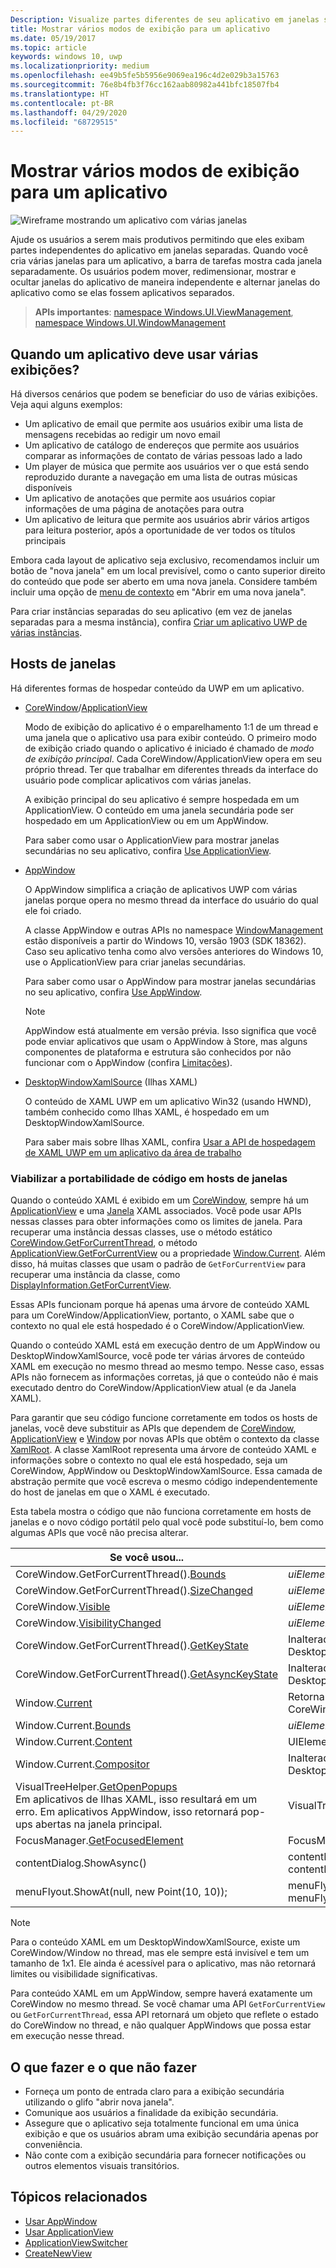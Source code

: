 ```yaml
---
Description: Visualize partes diferentes de seu aplicativo em janelas separadas.
title: Mostrar vários modos de exibição para um aplicativo
ms.date: 05/19/2017
ms.topic: article
keywords: windows 10, uwp
ms.localizationpriority: medium
ms.openlocfilehash: ee49b5fe5b5956e9069ea196c4d2e029b3a15763
ms.sourcegitcommit: 76e8b4fb3f76cc162aab80982a441bfc18507fb4
ms.translationtype: HT
ms.contentlocale: pt-BR
ms.lasthandoff: 04/29/2020
ms.locfileid: "68729515"
---
```

# <a name="show-multiple-views-for-an-app"></a>Mostrar vários modos de exibição para um aplicativo

![Wireframe mostrando um aplicativo com várias janelas](images/multi-view.gif)

Ajude os usuários a serem mais produtivos permitindo que eles exibam partes independentes do aplicativo em janelas separadas. Quando você cria várias janelas para um aplicativo, a barra de tarefas mostra cada janela separadamente. Os usuários podem mover, redimensionar, mostrar e ocultar janelas do aplicativo de maneira independente e alternar janelas do aplicativo como se elas fossem aplicativos separados.

> **APIs importantes**: [namespace Windows.UI.ViewManagement](/uwp/api/windows.ui.viewmanagement), [namespace Windows.UI.WindowManagement](/uwp/api/windows.ui.windowmanagement)

## <a name="when-should-an-app-use-multiple-views"></a>Quando um aplicativo deve usar várias exibições?

Há diversos cenários que podem se beneficiar do uso de várias exibições. Veja aqui alguns exemplos:

- Um aplicativo de email que permite aos usuários exibir uma lista de mensagens recebidas ao redigir um novo email
- Um aplicativo de catálogo de endereços que permite aos usuários comparar as informações de contato de várias pessoas lado a lado
- Um player de música que permite aos usuários ver o que está sendo reproduzido durante a navegação em uma lista de outras músicas disponíveis
- Um aplicativo de anotações que permite aos usuários copiar informações de uma página de anotações para outra
- Um aplicativo de leitura que permite aos usuários abrir vários artigos para leitura posterior, após a oportunidade de ver todos os títulos principais

Embora cada layout de aplicativo seja exclusivo, recomendamos incluir um botão de "nova janela" em um local previsível, como o canto superior direito do conteúdo que pode ser aberto em uma nova janela. Considere também incluir uma opção de [menu de contexto](../controls-and-patterns/menus.md) em "Abrir em uma nova janela".

Para criar instâncias separadas do seu aplicativo (em vez de janelas separadas para a mesma instância), confira [Criar um aplicativo UWP de várias instâncias](../../launch-resume/multi-instance-uwp.md).

## <a name="windowing-hosts"></a>Hosts de janelas

Há diferentes formas de hospedar conteúdo da UWP em um aplicativo.

- [CoreWindow](/uwp/api/windows.ui.core.corewindow)/[ApplicationView](/uwp/api/windows.ui.viewmanagement.applicationview)

     Modo de exibição do aplicativo é o emparelhamento 1:1 de um thread e uma janela que o aplicativo usa para exibir conteúdo. O primeiro modo de exibição criado quando o aplicativo é iniciado é chamado de *modo de exibição principal*. Cada CoreWindow/ApplicationView opera em seu próprio thread. Ter que trabalhar em diferentes threads da interface do usuário pode complicar aplicativos com várias janelas.

    A exibição principal do seu aplicativo é sempre hospedada em um ApplicationView. O conteúdo em uma janela secundária pode ser hospedado em um ApplicationView ou em um AppWindow.

    Para saber como usar o ApplicationView para mostrar janelas secundárias no seu aplicativo, confira [Use ApplicationView](application-view.md).
- [AppWindow](/uwp/api/windows.ui.windowmanagement.appwindow)

    O AppWindow simplifica a criação de aplicativos UWP com várias janelas porque opera no mesmo thread da interface do usuário do qual ele foi criado.

    A classe AppWindow e outras APIs no namespace [WindowManagement](/uwp/api/windows.ui.windowmanagement) estão disponíveis a partir do Windows 10, versão 1903 (SDK 18362). Caso seu aplicativo tenha como alvo versões anteriores do Windows 10, use o ApplicationView para criar janelas secundárias.

    Para saber como usar o AppWindow para mostrar janelas secundárias no seu aplicativo, confira [Use AppWindow](app-window.md).

    > [!NOTE]
    > AppWindow está atualmente em versão prévia. Isso significa que você pode enviar aplicativos que usam o AppWindow à Store, mas alguns componentes de plataforma e estrutura são conhecidos por não funcionar com o AppWindow (confira [Limitações](/uwp/api/windows.ui.windowmanagement.appwindow#limitations)).
- [DesktopWindowXamlSource](/uwp/api/windows.ui.xaml.hosting.desktopwindowxamlsource) (Ilhas XAML)

     O conteúdo de XAML UWP em um aplicativo Win32 (usando HWND), também conhecido como Ilhas XAML, é hospedado em um DesktopWindowXamlSource.

    Para saber mais sobre Ilhas XAML, confira [Usar a API de hospedagem de XAML UWP em um aplicativo da área de trabalho](/windows/apps/desktop/modernize/using-the-xaml-hosting-api)

### <a name="make-code-portable-across-windowing-hosts"></a>Viabilizar a portabilidade de código em hosts de janelas

Quando o conteúdo XAML é exibido em um [CoreWindow](/uwp/api/windows.ui.core.corewindow), sempre há um [ApplicationView](/uwp/api/windows.ui.viewmanagement.applicationview) e uma [Janela](/uwp/api/windows.ui.xaml.window) XAML associados. Você pode usar APIs nessas classes para obter informações como os limites de janela. Para recuperar uma instância dessas classes, use o método estático [CoreWindow.GetForCurrentThread](/uwp/api/windows.ui.core.corewindow.getforcurrentthread), o método [ApplicationView.GetForCurrentView](/uwp/api/windows.ui.viewmanagement.applicationview.getforcurrentview) ou a propriedade [Window.Current](/uwp/api/windows.ui.xaml.window.current). Além disso, há muitas classes que usam o padrão de `GetForCurrentView` para recuperar uma instância da classe, como [DisplayInformation.GetForCurrentView](/uwp/api/windows.graphics.display.displayinformation.getforcurrentview).

Essas APIs funcionam porque há apenas uma árvore de conteúdo XAML para um CoreWindow/ApplicationView, portanto, o XAML sabe que o contexto no qual ele está hospedado é o CoreWindow/ApplicationView.

Quando o conteúdo XAML está em execução dentro de um AppWindow ou DesktopWindowXamlSource, você pode ter várias árvores de conteúdo XAML em execução no mesmo thread ao mesmo tempo. Nesse caso, essas APIs não fornecem as informações corretas, já que o conteúdo não é mais executado dentro do CoreWindow/ApplicationView atual (e da Janela XAML).

Para garantir que seu código funcione corretamente em todos os hosts de janelas, você deve substituir as APIs que dependem de [CoreWindow](/uwp/api/windows.ui.core.corewindow), [ApplicationView](/uwp/api/windows.ui.viewmanagement.applicationview) e [Window](/uwp/api/windows.ui.xaml.window) por novas APIs que obtêm o contexto da classe [XamlRoot](/uwp/api/windows.ui.xaml.xamlroot).
A classe XamlRoot representa uma árvore de conteúdo XAML e informações sobre o contexto no qual ele está hospedado, seja um CoreWindow, AppWindow ou DesktopWindowXamlSource. Essa camada de abstração permite que você escreva o mesmo código independentemente do host de janelas em que o XAML é executado.

Esta tabela mostra o código que não funciona corretamente em hosts de janelas e o novo código portátil pelo qual você pode substituí-lo, bem como algumas APIs que você não precisa alterar.

| Se você usou... | Substitua por... |
| - | - |
| CoreWindow.GetForCurrentThread().[Bounds](/uwp/api/windows.ui.core.corewindow.bounds) | _uiElement_.XamlRoot.[Size](/uwp/api/windows.ui.xaml.xamlroot.size) |
| CoreWindow.GetForCurrentThread().[SizeChanged](/uwp/api/windows.ui.core.corewindow.sizechanged) | _uiElement_.XamlRoot.[Changed](/uwp/api/windows.ui.xaml.xamlroot.changed) |
| CoreWindow.[Visible](/uwp/api/windows.ui.core.corewindow.visible) | _uiElement_.XamlRoot.[IsHostVisible](/uwp/api/windows.ui.xaml.xamlroot.ishostvisible) |
| CoreWindow.[VisibilityChanged](/uwp/api/windows.ui.core.corewindow.visibilitychanged) | _uiElement_.XamlRoot.[Changed](/uwp/api/windows.ui.xaml.xamlroot.changed) |
| CoreWindow.GetForCurrentThread().[GetKeyState](/uwp/api/windows.ui.core.corewindow.getkeystate) | Inalterado. Isso tem suporte no AppWindow e no DesktopWindowXamlSource. |
| CoreWindow.GetForCurrentThread().[GetAsyncKeyState](/uwp/api/windows.ui.core.corewindow.getasynckeystate) | Inalterado. Isso tem suporte no AppWindow e no DesktopWindowXamlSource. |
| Window.[Current](/uwp/api/windows.ui.xaml.window.current) | Retorna o principal objeto da Janela XAML associado ao CoreWindow atual. Confira a Observação após esta tabela. |
| Window.Current.[Bounds](/uwp/api/windows.ui.xaml.window.bounds) | _uiElement_.XamlRoot.[Size](/uwp/api/windows.ui.xaml.xamlroot.size) |
| Window.Current.[Content](/uwp/api/windows.ui.xaml.window.content) | UIElement root =  _uiElement_.XamlRoot.[Content](/uwp/api/windows.ui.xaml.xamlroot.content) |
| Window.Current.[Compositor](/uwp/api/windows.ui.xaml.window.compositor) | Inalterado. Isso tem suporte no AppWindow e no DesktopWindowXamlSource. |
| VisualTreeHelper.[GetOpenPopups](/uwp/api/windows.ui.xaml.media.visualtreehelper.getopenpopups)<br/>Em aplicativos de Ilhas XAML, isso resultará em um erro. Em aplicativos AppWindow, isso retornará pop-ups abertas na janela principal. | VisualTreeHelper.[GetOpenPopupsForXamlRoot](/uwp/api/windows.ui.xaml.media.visualtreehelper.getopenpopupsforxamlroot)(_uiElement_.XamlRoot) |
| FocusManager.[GetFocusedElement](/uwp/api/windows.ui.xaml.input.focusmanager.getfocusedelement) | FocusManager.[GetFocusedElement](/uwp/api/windows.ui.xaml.input.focusmanager.getfocusedelement#Windows_UI_Xaml_Input_FocusManager_GetFocusedElement_Windows_UI_Xaml_XamlRoot_)(_uiElement_.XamlRoot) |
| contentDialog.ShowAsync() | contentDialog.[XamlRoot](/uwp/api/windows.ui.xaml.uielement.xamlroot) = _uiElement_.XamlRoot;<br/>contentDialog.ShowAsync(); |
| menuFlyout.ShowAt(null, new Point(10, 10)); | menuFlyout.[XamlRoot](/uwp/api/windows.ui.xaml.controls.primitives.flyoutbase.xamlroot) = _uiElement_.XamlRoot;<br/>menuFlyout.ShowAt(null, new Point(10, 10)); |

> [!NOTE]
> Para o conteúdo XAML em um DesktopWindowXamlSource, existe um CoreWindow/Window no thread, mas ele sempre está invisível e tem um tamanho de 1x1. Ele ainda é acessível para o aplicativo, mas não retornará limites ou visibilidade significativas.
>
>Para conteúdo XAML em um AppWindow, sempre haverá exatamente um CoreWindow no mesmo thread. Se você chamar uma API `GetForCurrentView` ou `GetForCurrentThread`, essa API retornará um objeto que reflete o estado do CoreWindow no thread, e não qualquer AppWindows que possa estar em execução nesse thread.


## <a name="dos-and-donts"></a>O que fazer e o que não fazer

- Forneça um ponto de entrada claro para a exibição secundária utilizando o glifo "abrir nova janela".
- Comunique aos usuários a finalidade da exibição secundária.
- Assegure que o aplicativo seja totalmente funcional em uma única exibição e que os usuários abram uma exibição secundária apenas por conveniência.
- Não conte com a exibição secundária para fornecer notificações ou outros elementos visuais transitórios.

## <a name="related-topics"></a>Tópicos relacionados

- [Usar AppWindow](app-window.md)
- [Usar ApplicationView](application-view.md)
- [ApplicationViewSwitcher](https://docs.microsoft.com/uwp/api/Windows.UI.ViewManagement.ApplicationViewSwitcher)
- [CreateNewView](https://docs.microsoft.com/uwp/api/windows.applicationmodel.core.coreapplication.createnewview)
